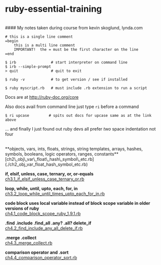 # ruby-essential-training
<br/>
#### My notes taken during course from kevin skoglund, lynda.com

    # this is a single line comment
	=begin
		this is a multi line comment
		IMPORTANT!  the = must be the first character on the line
	=end

    $ irb                # start interpreter on command line
    $ irb --simple-prompt
    > quit               # quit to exit

    $ ruby -v            # to get version / see if installed

    $ ruby myscript.rb   # must include .rb extension to run a script

Docs are at <a href="http://ruby-doc.org/core" target="_blank">http://ruby-doc.org/core</a>

Also docs avail from command line just type `ri` before a command

    $ ri upcase			# spits out docs for upcase same as at the link above 

... and finally I just found out ruby devs all prefer _two_ space indentation not four

<br/>
**objects, vars, ints, floats, strings, string templates, arrays, hashes, symbols, booleans, logic operators, ranges, constants**<br/>
[ch2\_obj\_var\_float\_hash\_symbol\_etc.rb](./ch2_obj_var_float_hash_symbol_etc.rb)

**if, elsif, unless, case, ternary, or, or-equals**<br/>
[ch3.1\_if\_elsif\_unless\_case\_ternary\_or.rb](./ch3.1_if_elsif_unless_case_ternary_or.rb)

**loop, while, until, upto, each, for, in**<br/>
[ch3.2\_loop\_while\_until\_times\_upto\_each\_for\_in.rb](./ch3.2_loop_while_until_times_upto_each_for_in.rb)

**code block uses local variable instead of block scope variable in older versions of ruby**<br/>
[ch4.1\_code\_block\_scope\_ruby\_1.9.1.rb](./ch4.1_code_block_scope_ruby_1.9.1.rb)

**.find .include .find\_all .any? .all? delete\_if**<br/>
[ch4.2\_find\_include\_any\_all\_delete\_if.rb](./ch4.2_find_include_any_all_delete_if.rb)

**.merge .collect**<br/>
[ch4.3\_merge\_collect.rb](./ch4.3_merge_collect.rb)

**comparison operator and .sort**<br/>
[ch4.4\_comparison\_operator\_sort.rb](./ch4.4_comparison_operator_sort.rb)







